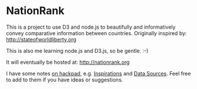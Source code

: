 NationRank
==========

This is a project to use D3 and node.js to beautifully and informatively convey comparative information between countries. Originally inspired by: http://stateofworldliberty.org

This is also me learning node.js and D3.js, so be gentle. :-)

It will eventually be hosted at: http://nationrank.org

I have some notes [on hackpad](https://hackpad.com/ep/group/740), e.g. [Inspirations](https://hackpad.com/pNxOgj8h78Q#Inspirations) and [Data Sources](https://hackpad.com/gh1nIQLOr7A#Data-Sources). Feel free to add to them if you have ideas or suggestions.
